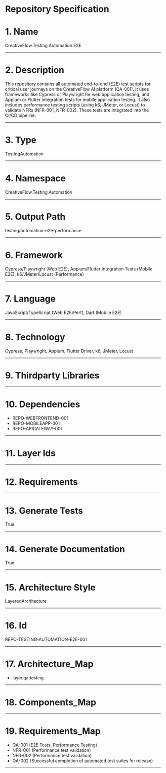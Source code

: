 # Repository Specification

# 1. Name
CreativeFlow.Testing.Automation.E2E


---

# 2. Description
This repository contains all automated end-to-end (E2E) test scripts for critical user journeys on the CreativeFlow AI platform (QA-001). It uses frameworks like Cypress or Playwright for web application testing, and Appium or Flutter integration tests for mobile application testing. It also includes performance testing scripts (using k6, JMeter, or Locust) to validate NFRs (NFR-001, NFR-002). These tests are integrated into the CI/CD pipeline.


---

# 3. Type
TestingAutomation


---

# 4. Namespace
CreativeFlow.Testing.Automation


---

# 5. Output Path
testing/automation-e2e-performance


---

# 6. Framework
Cypress/Playwright (Web E2E), Appium/Flutter Integration Tests (Mobile E2E), k6/JMeter/Locust (Performance)


---

# 7. Language
JavaScript/TypeScript (Web E2E/Perf), Dart (Mobile E2E)


---

# 8. Technology
Cypress, Playwright, Appium, Flutter Driver, k6, JMeter, Locust


---

# 9. Thirdparty Libraries



---

# 10. Dependencies

- REPO-WEBFRONTEND-001
- REPO-MOBILEAPP-001
- REPO-APIGATEWAY-001


---

# 11. Layer Ids



---

# 12. Requirements



---

# 13. Generate Tests
True


---

# 14. Generate Documentation
True


---

# 15. Architecture Style
LayeredArchitecture


---

# 16. Id
REPO-TESTING-AUTOMATION-E2E-001


---

# 17. Architecture_Map

- layer.qa.testing


---

# 18. Components_Map



---

# 19. Requirements_Map

- QA-001 (E2E Tests, Performance Testing)
- NFR-001 (Performance test validation)
- NFR-002 (Performance test validation)
- QA-002 (Successful completion of automated test suites for release)


---

